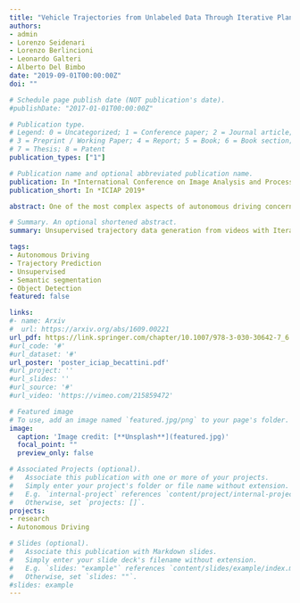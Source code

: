 ```yaml
---
title: "Vehicle Trajectories from Unlabeled Data Through Iterative Plane Registration"
authors:
- admin
- Lorenzo Seidenari
- Lorenzo Berlincioni
- Leonardo Galteri
- Alberto Del Bimbo
date: "2019-09-01T00:00:00Z"
doi: ""

# Schedule page publish date (NOT publication's date).
#publishDate: "2017-01-01T00:00:00Z"

# Publication type.
# Legend: 0 = Uncategorized; 1 = Conference paper; 2 = Journal article;
# 3 = Preprint / Working Paper; 4 = Report; 5 = Book; 6 = Book section;
# 7 = Thesis; 8 = Patent
publication_types: ["1"]

# Publication name and optional abbreviated publication name.
publication: In *International Conference on Image Analysis and Processing 2019*
publication_short: In *ICIAP 2019*

abstract: One of the most complex aspects of autonomous driving concerns understanding the surrounding environment. In particular, the interest falls on detecting which agents are populating it and how they are moving. The capacity to predict how these may act in the near future would allow an autonomous vehicle to safely plan its trajectory, minimizing the risks for itself and others. In this work we propose an automatic trajectory annotation method exploiting an Iterative Plane Registration algorithm based on homographies and semantic segmentations. The output of our technique is a set of holistic trajectories (past-present-future) paired with a single image context, useful to train a predictive model.

# Summary. An optional shortened abstract.
summary: Unsupervised trajectory data generation from videos with Iterative Plane Registration

tags:
- Autonomous Driving
- Trajectory Prediction
- Unsupervised
- Semantic segmentation
- Object Detection
featured: false

links:
#- name: Arxiv
#  url: https://arxiv.org/abs/1609.00221
url_pdf: https://link.springer.com/chapter/10.1007/978-3-030-30642-7_6
#url_code: '#'
#url_dataset: '#'
url_poster: 'poster_iciap_becattini.pdf'
#url_project: ''
#url_slides: ''
#url_source: '#'
#url_video: 'https://vimeo.com/215859472'

# Featured image
# To use, add an image named `featured.jpg/png` to your page's folder.
image:
  caption: 'Image credit: [**Unsplash**](featured.jpg)'
  focal_point: ""
  preview_only: false

# Associated Projects (optional).
#   Associate this publication with one or more of your projects.
#   Simply enter your project's folder or file name without extension.
#   E.g. `internal-project` references `content/project/internal-project/index.md`.
#   Otherwise, set `projects: []`.
projects:
- research
- Autonomous Driving

# Slides (optional).
#   Associate this publication with Markdown slides.
#   Simply enter your slide deck's filename without extension.
#   E.g. `slides: "example"` references `content/slides/example/index.md`.
#   Otherwise, set `slides: ""`.
#slides: example
---
```

